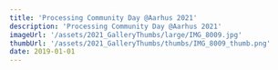 ```yaml
---
title: 'Processing Community Day @Aarhus 2021'
description: 'Processing Community Day @Aarhus 2021'
imageUrl: '/assets/2021_GalleryThumbs/large/IMG_8009.jpg'
thumbUrl: '/assets/2021_GalleryThumbs/thumbs/IMG_8009_thumb.png'
date: 2019-01-01
---
```

